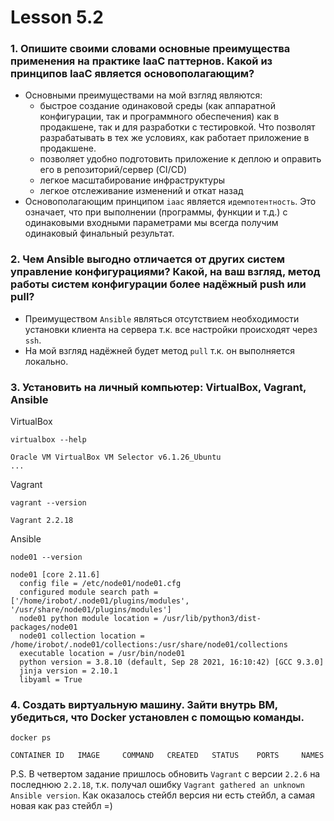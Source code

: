 # Lesson 5.2

### 1. Опишите своими словами основные преимущества применения на практике IaaC паттернов. Какой из принципов IaaC является основополагающим?
* Основными преимуществами на мой взгляд являются: 
   * быстрое создание одинаковой среды (как аппаратной конфигурации, так и программного обеспечения) как в продакшене, так и для разработки с тестировкой. Что позволят разрабатывать в тех же условиях, как работает приложение в продакшене. 
   * позволяет удобно подготовить приложение к деплою и оправить его в репозиторий/сервер (CI/CD)
   * легкое масштабирование инфраструктуры
   * легкое отслеживание изменений и откат назад
* Основополагающим принципом `iaac` является `идемпотентность`. Это означает, что при выполнении (программы, функции и т.д.) с одинаковыми входными параметрами мы всегда получим одинаковый финальный результат.

### 2. Чем Ansible выгодно отличается от других систем управление конфигурациями? Какой, на ваш взгляд, метод работы систем конфигурации более надёжный push или pull?
* Преимуществом `Ansible` являться отсутствием необходимости установки клиента на сервера т.к. все настройки происходят через `ssh`.
* На мой взгляд надёжней будет метод `pull` т.к. он выполняется локально.

### 3. Установить на личный компьютер: VirtualBox, Vagrant, Ansible
VirtualBox
```shell
virtualbox --help

Oracle VM VirtualBox VM Selector v6.1.26_Ubuntu
...
```
Vagrant
```shell
vagrant --version

Vagrant 2.2.18
```
Ansible
```shell
node01 --version

node01 [core 2.11.6] 
  config file = /etc/node01/node01.cfg
  configured module search path = ['/home/irobot/.node01/plugins/modules', '/usr/share/node01/plugins/modules']
  node01 python module location = /usr/lib/python3/dist-packages/node01
  node01 collection location = /home/irobot/.node01/collections:/usr/share/node01/collections
  executable location = /usr/bin/node01
  python version = 3.8.10 (default, Sep 28 2021, 16:10:42) [GCC 9.3.0]
  jinja version = 2.10.1
  libyaml = True
```

### 4. Создать виртуальную машину. Зайти внутрь ВМ, убедиться, что Docker установлен с помощью команды.
```shell
docker ps

CONTAINER ID   IMAGE     COMMAND   CREATED   STATUS    PORTS     NAMES
```

P.S. В четвертом задание пришлось обновить `Vagrant` с версии `2.2.6` на последнюю `2.2.18`, т.к. получал ошибку `Vagrant gathered an unknown Ansible version`. Как оказалось стейбл версия ни есть стейбл, а самая новая как раз стейбл =)
